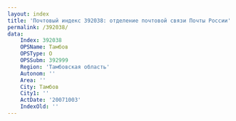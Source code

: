```yaml
---
layout: index
title: 'Почтовый индекс 392038: отделение почтовой связи Почты России'
permalink: /392038/
data:
    Index: 392038
    OPSName: Тамбов
    OPSType: О
    OPSSubm: 392999
    Region: 'Тамбовская область'
    Autonom: ''
    Area: ''
    City: Тамбов
    City1: ''
    ActDate: '20071003'
    IndexOld: ''
---
```

